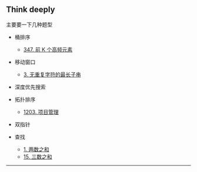 ## Think deeply

主要要一下几种题型

- 桶排序
  - [347. 前 K 个高频元素](https://leetcode-cn.com/problems/top-k-frequent-elements/)
- 移动窗口
  - [3. 无重复字符的最长子串](https://leetcode-cn.com/problems/longest-substring-without-repeating-characters/)
- 深度优先搜索
- 拓扑排序

  - [1203. 项目管理](https://leetcode-cn.com/problems/sort-items-by-groups-respecting-dependencies/)
- 双指针
- 查找
  - [1. 两数之和](https://leetcode-cn.com/problems/two-sum/)
  - [15. 三数之和](https://leetcode-cn.com/problems/3sum/)


------

